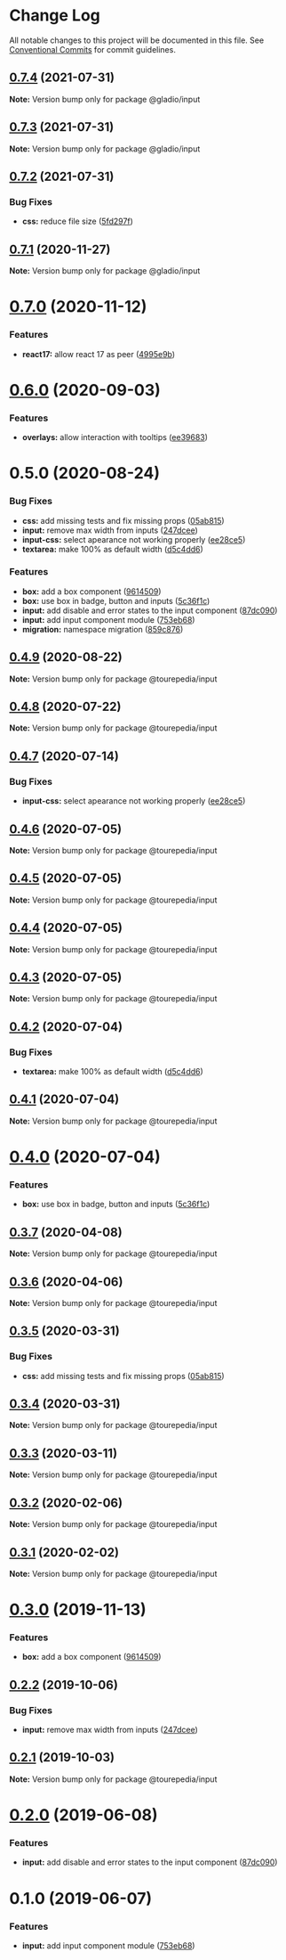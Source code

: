 # Change Log

All notable changes to this project will be documented in this file.
See [Conventional Commits](https://conventionalcommits.org) for commit guidelines.

## [0.7.4](https://github.com/sembark/gladio/compare/@gladio/input@0.7.3...@gladio/input@0.7.4) (2021-07-31)

**Note:** Version bump only for package @gladio/input





## [0.7.3](https://github.com/sembark/gladio/compare/@gladio/input@0.7.2...@gladio/input@0.7.3) (2021-07-31)

**Note:** Version bump only for package @gladio/input





## [0.7.2](https://github.com/sembark/gladio/compare/@gladio/input@0.7.1...@gladio/input@0.7.2) (2021-07-31)


### Bug Fixes

* **css:** reduce file size ([5fd297f](https://github.com/sembark/gladio/commit/5fd297f))





## [0.7.1](https://github.com/sembark/gladio/compare/@gladio/input@0.7.0...@gladio/input@0.7.1) (2020-11-27)

**Note:** Version bump only for package @gladio/input





# [0.7.0](https://github.com/sembark/gladio/compare/@gladio/input@0.6.0...@gladio/input@0.7.0) (2020-11-12)


### Features

* **react17:** allow react 17 as peer ([4995e9b](https://github.com/sembark/gladio/commit/4995e9b))





# [0.6.0](https://github.com/sembark/gladio/compare/@gladio/input@0.5.0...@gladio/input@0.6.0) (2020-09-03)


### Features

* **overlays:** allow interaction with tooltips ([ee39683](https://github.com/sembark/gladio/commit/ee39683))





# 0.5.0 (2020-08-24)


### Bug Fixes

* **css:** add missing tests and fix missing props ([05ab815](https://github.com/sembark/gladio/commit/05ab815))
* **input:** remove max width from inputs ([247dcee](https://github.com/sembark/gladio/commit/247dcee))
* **input-css:** select apearance not working properly ([ee28ce5](https://github.com/sembark/gladio/commit/ee28ce5))
* **textarea:** make 100% as default width ([d5c4dd6](https://github.com/sembark/gladio/commit/d5c4dd6))


### Features

* **box:** add a box component ([9614509](https://github.com/sembark/gladio/commit/9614509))
* **box:** use box in badge, button and inputs ([5c36f1c](https://github.com/sembark/gladio/commit/5c36f1c))
* **input:** add disable and error states to the input component ([87dc090](https://github.com/sembark/gladio/commit/87dc090))
* **input:** add input component module ([753eb68](https://github.com/sembark/gladio/commit/753eb68))
* **migration:** namespace migration ([859c876](https://github.com/sembark/gladio/commit/859c876))





## [0.4.9](https://github.com/sembark/gladio/compare/@tourepedia/input@0.4.8...@tourepedia/input@0.4.9) (2020-08-22)

**Note:** Version bump only for package @tourepedia/input





## [0.4.8](https://github.com/tourepedia/tp-ui/compare/@tourepedia/input@0.4.7...@tourepedia/input@0.4.8) (2020-07-22)

**Note:** Version bump only for package @tourepedia/input





## [0.4.7](https://github.com/tourepedia/tp-ui/compare/@tourepedia/input@0.4.6...@tourepedia/input@0.4.7) (2020-07-14)


### Bug Fixes

* **input-css:** select apearance not working properly ([ee28ce5](https://github.com/tourepedia/tp-ui/commit/ee28ce5))





## [0.4.6](https://github.com/tourepedia/tp-ui/compare/@tourepedia/input@0.4.5...@tourepedia/input@0.4.6) (2020-07-05)

**Note:** Version bump only for package @tourepedia/input





## [0.4.5](https://github.com/tourepedia/tp-ui/compare/@tourepedia/input@0.4.4...@tourepedia/input@0.4.5) (2020-07-05)

**Note:** Version bump only for package @tourepedia/input





## [0.4.4](https://github.com/tourepedia/tp-ui/compare/@tourepedia/input@0.4.3...@tourepedia/input@0.4.4) (2020-07-05)

**Note:** Version bump only for package @tourepedia/input





## [0.4.3](https://github.com/tourepedia/tp-ui/compare/@tourepedia/input@0.4.2...@tourepedia/input@0.4.3) (2020-07-05)

**Note:** Version bump only for package @tourepedia/input





## [0.4.2](https://github.com/tourepedia/tp-ui/compare/@tourepedia/input@0.4.1...@tourepedia/input@0.4.2) (2020-07-04)


### Bug Fixes

* **textarea:** make 100% as default width ([d5c4dd6](https://github.com/tourepedia/tp-ui/commit/d5c4dd6))





## [0.4.1](https://github.com/tourepedia/tp-ui/compare/@tourepedia/input@0.4.0...@tourepedia/input@0.4.1) (2020-07-04)

**Note:** Version bump only for package @tourepedia/input





# [0.4.0](https://github.com/tourepedia/tp-ui/compare/@tourepedia/input@0.3.7...@tourepedia/input@0.4.0) (2020-07-04)


### Features

* **box:** use box in badge, button and inputs ([5c36f1c](https://github.com/tourepedia/tp-ui/commit/5c36f1c))





## [0.3.7](https://github.com/tourepedia/tp-ui/compare/@tourepedia/input@0.3.6...@tourepedia/input@0.3.7) (2020-04-08)

**Note:** Version bump only for package @tourepedia/input





## [0.3.6](https://github.com/tourepedia/tp-ui/compare/@tourepedia/input@0.3.5...@tourepedia/input@0.3.6) (2020-04-06)

**Note:** Version bump only for package @tourepedia/input





## [0.3.5](https://github.com/tourepedia/tp-ui/compare/@tourepedia/input@0.3.4...@tourepedia/input@0.3.5) (2020-03-31)


### Bug Fixes

* **css:** add missing tests and fix missing props ([05ab815](https://github.com/tourepedia/tp-ui/commit/05ab815))





## [0.3.4](https://github.com/tourepedia/tp-ui/compare/@tourepedia/input@0.3.3...@tourepedia/input@0.3.4) (2020-03-31)

**Note:** Version bump only for package @tourepedia/input





## [0.3.3](https://github.com/tourepedia/tp-ui/compare/@tourepedia/input@0.3.2...@tourepedia/input@0.3.3) (2020-03-11)

**Note:** Version bump only for package @tourepedia/input





## [0.3.2](https://github.com/tourepedia/tp-ui/compare/@tourepedia/input@0.3.1...@tourepedia/input@0.3.2) (2020-02-06)

**Note:** Version bump only for package @tourepedia/input





## [0.3.1](https://github.com/tourepedia/tp-ui/compare/@tourepedia/input@0.3.0...@tourepedia/input@0.3.1) (2020-02-02)

**Note:** Version bump only for package @tourepedia/input





# [0.3.0](https://github.com/tourepedia/tp-ui/compare/@tourepedia/input@0.2.2...@tourepedia/input@0.3.0) (2019-11-13)


### Features

* **box:** add a box component ([9614509](https://github.com/tourepedia/tp-ui/commit/9614509))





## [0.2.2](https://github.com/tourepedia/tp-ui/compare/@tourepedia/input@0.2.1...@tourepedia/input@0.2.2) (2019-10-06)


### Bug Fixes

* **input:** remove max width from inputs ([247dcee](https://github.com/tourepedia/tp-ui/commit/247dcee))





## [0.2.1](https://github.com/tourepedia/tp-ui/compare/@tourepedia/input@0.2.0...@tourepedia/input@0.2.1) (2019-10-03)

**Note:** Version bump only for package @tourepedia/input





# [0.2.0](https://github.com/tourepedia/tp-ui/compare/@tourepedia/input@0.1.0...@tourepedia/input@0.2.0) (2019-06-08)


### Features

* **input:** add disable and error states to the input component ([87dc090](https://github.com/tourepedia/tp-ui/commit/87dc090))





# 0.1.0 (2019-06-07)


### Features

* **input:** add input component module ([753eb68](https://github.com/tourepedia/tp-ui/commit/753eb68))
